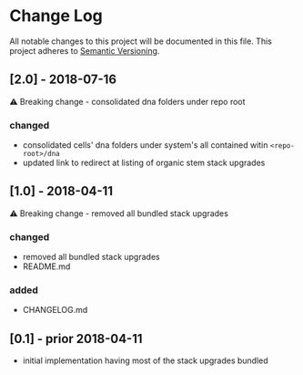 # Change Log

All notable changes to this project will be documented in this file.
This project adheres to [Semantic Versioning](http://semver.org/).

## [2.0] - 2018-07-16

:warning: Breaking change - consolidated dna folders under repo root

### changed

* consolidated cells' dna folders under system's all contained witin `<repo-root>/dna`
* updated link to redirect at listing of organic stem stack upgrades

## [1.0] - 2018-04-11

:warning: Breaking change - removed all bundled stack upgrades

### changed

* removed all bundled stack upgrades
* README.md

### added

* CHANGELOG.md

## [0.1] - prior 2018-04-11

* initial implementation having most of the stack upgrades bundled
